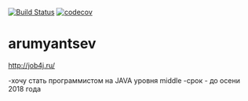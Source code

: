 [![Build Status](https://travis-ci.org/rumyantsev-alexey/arumyantsev.svg?branch=master)](https://travis-ci.org/rumyantsev-alexey/arumyantsev)
[![codecov](https://codecov.io/gh/rumyantsev-alexey/arumyantsev/branch/master/graph/badge.svg)](https://codecov.io/gh/rumyantsev-alexey/arumyantsev)
# arumyantsev

http://job4j.ru/

-хочу стать программистом на JAVA уровня middle
-срок - до осени 2018 года